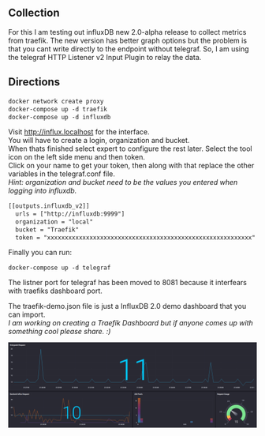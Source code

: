 ## Collection
For this I am testing out influxDB new 2.0-alpha release to collect metrics from traefik. The new version has better graph options but the problem is that you cant write directly to the endpoint without telegraf. So, I am using the telegraf HTTP Listener v2 Input Plugin to relay the data.  

## Directions
```
docker network create proxy
docker-compose up -d traefik
docker-compose up -d influxdb
```
Visit http://influx.localhost for the interface.  
You will have to create a login, organization and bucket.  
When thats finished select expert to configure the rest later.  Select the tool icon on the left side menu and then token.  
Click on your name to get your token, then along with that replace the other variables in the telegraf.conf file.  
_Hint: organization and bucket need to be the values you entered when logging into influxdb._  
```
[[outputs.influxdb_v2]]
  urls = ["http://influxdb:9999"]
  organization = "local"
  bucket = "Traefik"
  token = "xxxxxxxxxxxxxxxxxxxxxxxxxxxxxxxxxxxxxxxxxxxxxxxxxxxxxxxxxx"  
```
Finally you can run:
```
docker-compose up -d telegraf
```

The listner port for telegraf has been moved to 8081 because it interfears with traefiks dashboard port.

The traefik-demo.json file is just a InfluxDB 2.0 demo dashboard that you can import.  
_I am working on creating a Traefik Dashboard but if anyone comes up with something cool please share. :)_

![Dashboard](./images/Screenshot.png)
